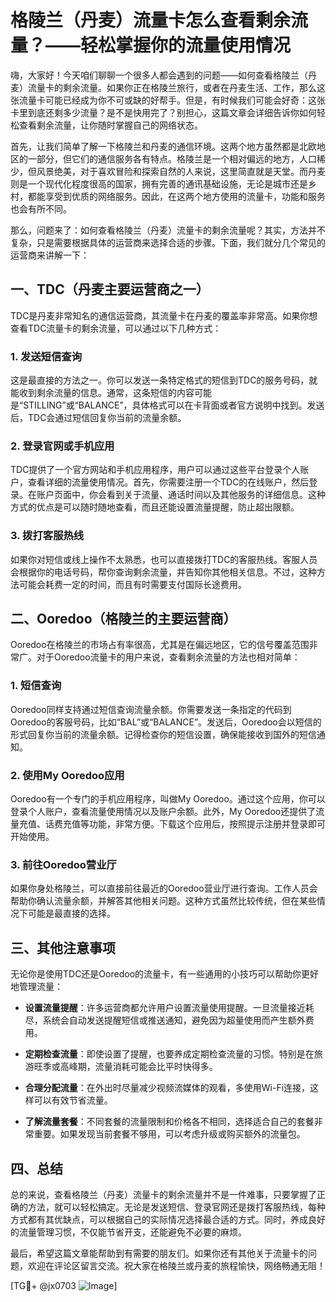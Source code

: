 # 格陵兰（丹麦）流量卡怎么查看剩余流量？——轻松掌握你的流量使用情况

嗨，大家好！今天咱们聊聊一个很多人都会遇到的问题——如何查看格陵兰（丹麦）流量卡的剩余流量。如果你正在格陵兰旅行，或者在丹麦生活、工作，那么这张流量卡可能已经成为你不可或缺的好帮手。但是，有时候我们可能会好奇：这张卡里到底还剩多少流量？是不是快用完了？别担心，这篇文章会详细告诉你如何轻松查看剩余流量，让你随时掌握自己的网络状态。

首先，让我们简单了解一下格陵兰和丹麦的通信环境。这两个地方虽然都是北欧地区的一部分，但它们的通信服务各有特点。格陵兰是一个相对偏远的地方，人口稀少，但风景绝美，对于喜欢冒险和探索自然的人来说，这里简直就是天堂。而丹麦则是一个现代化程度很高的国家，拥有完善的通讯基础设施，无论是城市还是乡村，都能享受到优质的网络服务。因此，在这两个地方使用的流量卡，功能和服务也会有所不同。

那么，问题来了：如何查看格陵兰（丹麦）流量卡的剩余流量呢？其实，方法并不复杂，只是需要根据具体的运营商来选择合适的步骤。下面，我们就分几个常见的运营商来讲解一下：

## 一、TDC（丹麦主要运营商之一）

TDC是丹麦非常知名的通信运营商，其流量卡在丹麦的覆盖率非常高。如果你想查看TDC流量卡的剩余流量，可以通过以下几种方式：

### 1. 发送短信查询
这是最直接的方法之一。你可以发送一条特定格式的短信到TDC的服务号码，就能收到剩余流量的信息。通常，这条短信的内容可能是“STILLING”或“BALANCE”，具体格式可以在卡背面或者官方说明中找到。发送后，TDC会通过短信回复你当前的流量余额。

### 2. 登录官网或手机应用
TDC提供了一个官方网站和手机应用程序，用户可以通过这些平台登录个人账户，查看详细的流量使用情况。首先，你需要注册一个TDC的在线账户，然后登录。在账户页面中，你会看到关于流量、通话时间以及其他服务的详细信息。这种方式的优点是可以随时随地查看，而且还能设置流量提醒，防止超出限额。

### 3. 拨打客服热线
如果你对短信或线上操作不太熟悉，也可以直接拨打TDC的客服热线。客服人员会根据你的电话号码，帮你查询剩余流量，并告知你其他相关信息。不过，这种方法可能会耗费一定的时间，而且有时需要支付国际长途费用。

## 二、Ooredoo（格陵兰的主要运营商）

Ooredoo在格陵兰的市场占有率很高，尤其是在偏远地区，它的信号覆盖范围非常广。对于Ooredoo流量卡的用户来说，查看剩余流量的方法也相对简单：

### 1. 短信查询
Ooredoo同样支持通过短信查询流量余额。你需要发送一条指定的代码到Ooredoo的客服号码，比如“BAL”或“BALANCE”。发送后，Ooredoo会以短信的形式回复你当前的流量余额。记得检查你的短信设置，确保能接收到国外的短信通知。

### 2. 使用My Ooredoo应用
Ooredoo有一个专门的手机应用程序，叫做My Ooredoo。通过这个应用，你可以登录个人账户，查看流量使用情况以及账户余额。此外，My Ooredoo还提供了流量充值、话费充值等功能，非常方便。下载这个应用后，按照提示注册并登录即可开始使用。

### 3. 前往Ooredoo营业厅
如果你身处格陵兰，可以直接前往最近的Ooredoo营业厅进行查询。工作人员会帮助你确认流量余额，并解答其他相关问题。这种方式虽然比较传统，但在某些情况下可能是最直接的选择。

## 三、其他注意事项

无论你是使用TDC还是Ooredoo的流量卡，有一些通用的小技巧可以帮助你更好地管理流量：

- **设置流量提醒**：许多运营商都允许用户设置流量使用提醒。一旦流量接近耗尽，系统会自动发送提醒短信或推送通知，避免因为超量使用而产生额外费用。
  
- **定期检查流量**：即使设置了提醒，也要养成定期检查流量的习惯。特别是在旅游旺季或高峰期，流量消耗可能会比平时快得多。

- **合理分配流量**：在外出时尽量减少视频流媒体的观看，多使用Wi-Fi连接，这样可以有效节省流量。

- **了解流量套餐**：不同套餐的流量限制和价格各不相同，选择适合自己的套餐非常重要。如果发现当前套餐不够用，可以考虑升级或购买额外的流量包。

## 四、总结

总的来说，查看格陵兰（丹麦）流量卡的剩余流量并不是一件难事，只要掌握了正确的方法，就可以轻松搞定。无论是发送短信、登录官网还是拨打客服热线，每种方式都有其优缺点，可以根据自己的实际情况选择最合适的方式。同时，养成良好的流量管理习惯，不仅能节省开支，还能避免不必要的麻烦。

最后，希望这篇文章能帮助到有需要的朋友们。如果你还有其他关于流量卡的问题，欢迎在评论区留言交流。祝大家在格陵兰或丹麦的旅程愉快，网络畅通无阻！

[TG💪+ @jx0703 ![Image](https://github.com/user-attachments/assets/dbca1d08-cadb-493c-b0ec-ad6f7a83f270)]